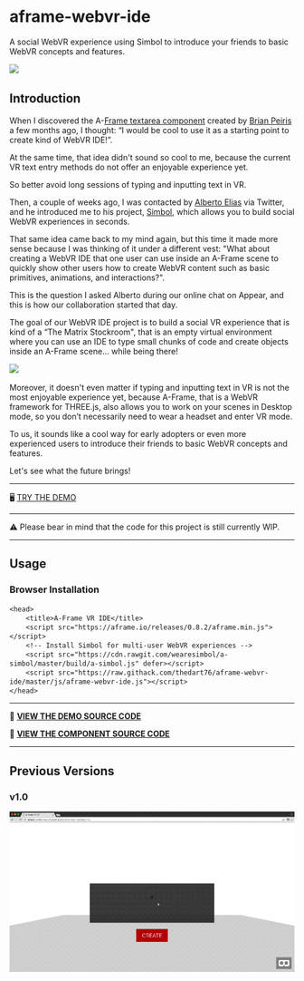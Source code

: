 # aframe-webvr-ide
A social WebVR experience using Simbol to introduce your friends to basic WebVR concepts and features.

[![](https://raw.githubusercontent.com/thedart76/aframe-webvr-ide/master/aframe-webvr-ide-v2.gif)](https://raw.githubusercontent.com/thedart76/aframe-webvr-ide/master/aframe-webvr-ide-v2.gif)

## Introduction
When I discovered the A-[Frame textarea component](https://github.com/brianpeiris/aframe-textarea-component "Frame textarea component") created by [Brian Peiris](https://github.com/brianpeiris "Brian Peiris") a few months ago, I thought: “I would be cool to use it as a starting point to create kind of WebVR IDE!”.

At the same time, that idea didn't sound so cool to me, because the current VR text entry methods do not offer an enjoyable experience yet.

So better avoid long sessions of typing and inputting text in VR.

Then, a couple of weeks ago, I was contacted by [Alberto Elias](https://github.com/AlbertoElias "Alberto Elias") via Twitter, and he introduced me to his project, [Simbol](https://github.com/wearesimbol "Simbol"), which allows you to build social WebVR experiences in seconds.

That same idea came back to my mind again, but this time it made more sense because I was thinking of it under a different vest: "What about creating a WebVR IDE that one user can use inside an A-Frame scene to quickly show other users how to create WebVR content such as basic primitives, animations, and interactions?".

This is the question I asked Alberto during our online chat on Appear, and this is how our collaboration started that day.

The goal of our WebVR IDE project is to build a social VR experience that is kind of a “The Matrix Stockroom", that is an empty virtual environment where you can use an IDE to type small chunks of code and create objects inside an A-Frame scene... while being there!

[![](https://raw.githubusercontent.com/thedart76/aframe-webvr-ide/master/webvr-ide.gif)](https://raw.githubusercontent.com/thedart76/aframe-webvr-ide/master/webvr-ide.gif)

Moreover, it doesn't even matter if typing and inputting text in VR is not the most enjoyable experience yet, because A-Frame, that is a WebVR framework for THREE.js, also allows you to work on your scenes in Desktop mode, so you don’t necessarily need to wear a headset and enter VR mode.

To us, it sounds like a cool way for early adopters or even more experienced users to introduce their friends to basic WebVR concepts and features.

Let's see what the future brings!

------------

🖥 [TRY THE DEMO](https://thedart76.github.io/aframe-webvr-ide/ "TRY THE DEMO")

------------

⚠ Please bear in mind that the code for this project is still currently WIP.

------------

## Usage

### Browser Installation

	<head>
	    <title>A-Frame VR IDE</title>
	    <script src="https://aframe.io/releases/0.8.2/aframe.min.js"></script>
	    <!-- Install Simbol for multi-user WebVR experiences -->
	    <script src="https://cdn.rawgit.com/wearesimbol/a-simbol/master/build/a-simbol.js" defer></script>
	    <script src="https://raw.githack.com/thedart76/aframe-webvr-ide/master/js/aframe-webvr-ide.js"></script>
	</head>
	
------------

👀 **[VIEW THE DEMO SOURCE CODE](https://github.com/thedart76/aframe-webvr-ide/blob/master/index.html "VIEW THE DEMO SOURCE CODE")**

👀 **[VIEW THE COMPONENT SOURCE CODE](https://github.com/thedart76/aframe-webvr-ide/blob/master/js/aframe-webvr-ide.js "VIEW THE COMPONENT SOURCE CODE")**

------------

## Previous Versions

### v1.0

[![](https://raw.githubusercontent.com/thedart76/aframe-webvr-ide/master/aframe-webvr-ide-demo.gif)](https://raw.githubusercontent.com/thedart76/aframe-webvr-ide/master/aframe-webvr-ide-demo.gif)
